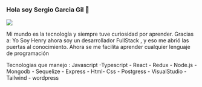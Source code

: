 ### Hola soy Sergio Garcia Gil 👋
<img src="https://blog.openclassrooms.com/es/wp-content/uploads/sites/5/2017/09/AdobeStock_126016889apaisado.jpg">

Mi mundo es la tecnología y siempre tuve curiosidad por aprender. Gracias a: Yo Soy Henry ahora soy un desarrollador FullStack , y eso me abrió las puertas al conocimiento.  Ahora se me facilita aprender cualquier lenguaje de programación

Tecnologias que manejo : Javascript -Typescript - React - Redux - Node.js - Mongodb - Sequelize - Express - Html- Css - Postgress - VisualStudio - Tailwind - wordpress 
                         

<!--
**SergioGarciaGil/SergioGarciaGil** is a ✨ _special_ ✨ repository because its `README.md` (this file) appears on your GitHub profile.

Here are some ideas to get you started:

- 🔭 I’m currently working on ...
- 🌱 I’m currently learning ...
- 👯 I’m looking to collaborate on ...
- 🤔 I’m looking for help with ...
- 💬 Ask me about ...
- 📫 How to reach me: ...
- 😄 Pronouns: ...
- ⚡ Fun fact: ...
-->
